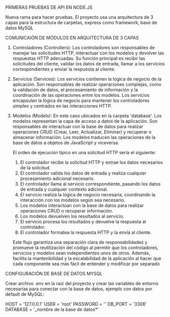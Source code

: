 PRIMERAS PRUEBAS DE API EN NODE.JS

Nueva rama para hacer pruebas. El proyecto usa una arquitectura de 3 capas para la estructura de carpetas, express como framework, base de datos MySQL

COMUNICAIÓN DE MÓDULOS EN ARQUITECTURA DE 3 CAPAS

1. Controladores (Controllers): Los controladores son responsables de manejar las solicitudes HTTP, interactuar con los modelos y devolver las respuestas HTTP adecuadas. Su función principal es recibir las solicitudes del cliente, validar los datos de entrada, llamar a los servicios correspondientes y enviar la respuesta al cliente.
2. Servicios (Services): Los servicios contienen la lógica de negocio de la aplicación. Son responsables de realizar operaciones complejas, como la validación de datos, el procesamiento de información y la coordinación de las operaciones entre los modelos. Los servicios encapsulan la lógica de negocio para mantener los controladores simples y centrados en las interacciones HTTP.
3. Modelos (Models): En este caso ubicados en la carpeta 'database'. Los modelos representan la capa de acceso a datos de la aplicación. Son responsables de interactuar con la base de datos para realizar operaciones CRUD (Crear, Leer, Actualizar, Eliminar) y recuperar o almacenar información. Los modelos traducen las operaciones de la base de datos a objetos de JavaScript y viceversa.

   El orden de ejecución típico en una solicitud HTTP sería el siguiente:

   1. El controlador recibe la solicitud HTTP y extrae los datos necesarios de la solicitud.
   2. El controlador valida los datos de entrada y realiza cualquier procesamiento adicional necesario.
   3. El controlador llama al servicio correspondiente, pasando los datos de entrada y cualquier contexto adicional.
   4. El servicio realiza la lógica de negocio necesaria, coordinando la interacción con los modelos según sea necesario.
   5. Los modelos interactúan con la base de datos para realizar operaciones CRUD o recuperar información.
   6. Los modelos devuelven los resultados al servicio.
   7. El servicio procesa los resultados y devuelve la respuesta al controlador.
   8. El controlador formatea la respuesta HTTP y la envía al cliente.

   Este flujo garantiza una separación clara de responsabilidades y promueve la reutilización del código al permitir que los controladores, servicios y modelos sean independientes unos de otros. Además, facilita la mantenibilidad y la escalabilidad de la aplicación al hacer que cada componente sea más fácil de entender y modificar por separado

CONFIGURACIÓN DE BASE DE DATOS MYSQL

Crear archivo .env en la raiz del proyecto y crear las variables de entorno necesarias para conectar con la base de datos, ejemplo con datos por default de MySQL:

   HOST = '127.0.0.1'
   USER = 'root'
   PASSWORD = ''
   DB_PORT = '3306'
   DATABASE = '\_nombre de la base de datos*'
